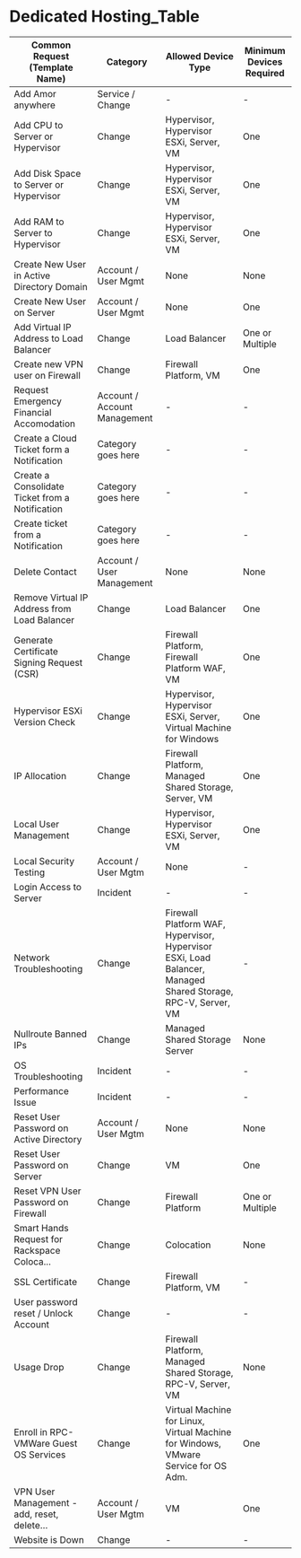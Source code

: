 # Dedicated Hosting_Table
| Common Request (Template Name)| Category | Allowed Device Type | Minimum Devices Required |
| ----------------------------- | -------- | ------------------- | ------------------------ |
| Add Amor anywhere| Service / Change |    - |  - |
| Add CPU to Server or Hypervisor | Change  | Hypervisor, Hypervisor ESXi, Server, VM | One |                          
| Add Disk Space to Server or Hypervisor | Change | Hypervisor, Hypervisor ESXi, Server, VM | One |  
| Add RAM to Server to Hypervisor | Change | Hypervisor, Hypervisor ESXi, Server, VM | One |  
| Create New User in Active Directory Domain | Account / User Mgmt | None | None |
| Create New User on Server                  | Account / User Mgmt | None | One |
| Add Virtual IP Address to Load Balancer | Change | Load Balancer | One or Multiple |
| Create new VPN user on Firewall | Change | Firewall Platform, VM | One |
| Request Emergency Financial Accomodation | Account / Account Management | - | - |
| Create a Cloud Ticket form a Notification | Category goes here | - | - |
| Create a Consolidate Ticket from a Notification | Category goes here | - | - |
| Create ticket from a Notification | Category goes here | - | - |
| Delete Contact | Account / User Management | None| None |
| Remove Virtual IP Address from Load Balancer | Change | Load Balancer | One |
| Generate Certificate Signing Request (CSR)   | Change| Firewall Platform, Firewall Platform WAF, VM | One |  
| Hypervisor ESXi Version Check | Change | Hypervisor, Hypervisor ESXi, Server, Virtual Machine for Windows | One |
| IP Allocation                 | Change | Firewall Platform, Managed Shared Storage, Server, VM | One |
| Local User Management | Change | Hypervisor, Hypervisor ESXi, Server, VM | One |
| Local Security Testing | Account / User Mgtm | None | - |
| Login Access to Server | Incident | - | - |
| Network Troubleshooting | Change | Firewall Platform WAF, Hypervisor, Hypervisor ESXi, Load Balancer, Managed Shared Storage, RPC-V, Server, VM | - |
| Nullroute Banned IPs    | Change| Managed Shared Storage Server | None
| OS Troubleshooting      | Incident | - | - |
| Performance Issue       | Incident | - | - |
| Reset User Password on Active Directory | Account / User Mgtm | None | None |
| Reset User Password on Server | Change | VM | One |
| Reset VPN User Password on Firewall | Change | Firewall Platform | One or Multiple |
| Smart Hands Request for Rackspace Coloca...| Change | Colocation | None |
| SSL Certificate | Change | Firewall Platform, VM | - |
| User password reset / Unlock Account | Change | - | - |
| Usage Drop | Change | Firewall Platform, Managed Shared Storage, RPC-V, Server, VM | None |
| Enroll in RPC-VMWare Guest OS Services | Change | Virtual Machine for Linux, Virtual Machine for Windows, VMware Service for OS Adm.| One |
| VPN User Management - add, reset, delete…| Account / User Mgtm | VM | One |
| Website is Down | Change | - | - |